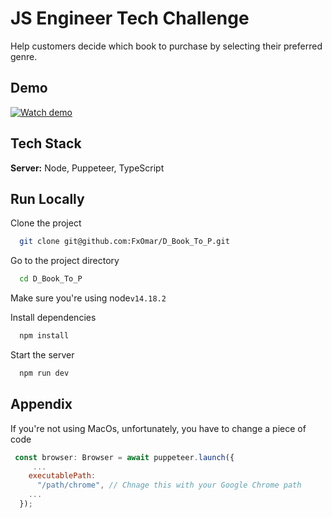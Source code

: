 # JS Engineer Tech Challenge

Help customers decide which book to purchase by selecting their preferred genre.

## Demo

[![Watch demo]()](https://res.cloudinary.com/di8rsna4o/video/upload/v1647571832/Screen_Recording_2022-03-18_at_3.46.07_AM_fcm1td.mov)

## Tech Stack

**Server:** Node, Puppeteer, TypeScript

## Run Locally

Clone the project

```bash
  git clone git@github.com:FxOmar/D_Book_To_P.git
```

Go to the project directory

```bash
  cd D_Book_To_P
```

Make sure you're using node`v14.18.2`

Install dependencies

```bash
  npm install
```

Start the server

```bash
  npm run dev
```

## Appendix

If you're not using MacOs, unfortunately, you have to change a piece of code

```javascript
 const browser: Browser = await puppeteer.launch({
     ...
    executablePath:
      "/path/chrome", // Chnage this with your Google Chrome path
    ...
  });
```
